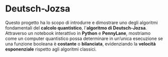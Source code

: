 # Deutsch-Jozsa


Questo progetto ha lo scopo di introdurre e dimostrare uno degli algoritmi fondamentali del **calcolo quantistico**, l'**algoritmo di Deutsch‑Jozsa**.  
Attraverso un notebook interattivo in **Python** e **PennyLane**, mostriamo come un computer quantistico possa determinare in un’unica esecuzione se una funzione booleana è **costante** o **bilanciata**, evidenziando la **velocità esponenziale** rispetto agli algoritmi classici.

